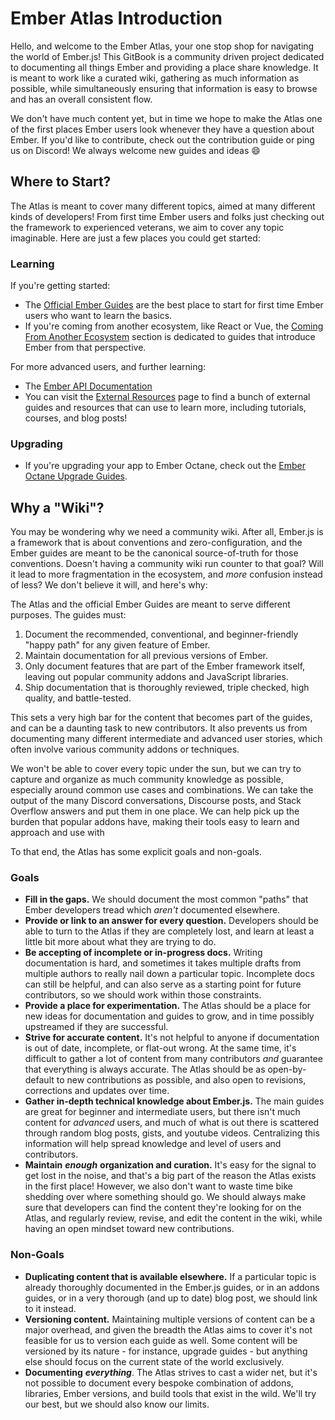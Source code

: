 # Ember Atlas Introduction

Hello, and welcome to the Ember Atlas, your one stop shop for navigating the world of Ember.js! This GitBook is a community driven project dedicated to documenting all things Ember and providing a place share knowledge. It is meant to work like a curated wiki, gathering as much information as possible, while simultaneously ensuring that information is easy to browse and has an overall consistent flow.

We don't have much content yet, but in time we hope to make the Atlas one of the first places Ember users look whenever they have a question about Ember. If you'd like to contribute, check out the contribution guide or ping us on Discord! We always welcome new guides and ideas 😄

## Where to Start?

The Atlas is meant to cover many different topics, aimed at many different kinds of developers! From first time Ember users and folks just checking out the framework to experienced veterans, we aim to cover any topic imaginable. Here are just a few places you could get started:

### Learning

If you're getting started:

* The [Official Ember Guides](https://guides.emberjs.com/release/) are the best place to start for first time Ember users who want to learn the basics.
* If you're coming from another ecosystem, like React or Vue, the [Coming From Another Ecosystem](learning/coming-from-another-ecosystem/) section is dedicated to guides that introduce Ember from that perspective.

For more advanced users, and further learning:

* The [Ember API Documentation](https://api.emberjs.com/)
* You can visit the [External Resources](learning/external-resources.md) page to find a bunch of external guides and resources that can use to learn more, including tutorials, courses, and blog posts!

### Upgrading

* If you're upgrading your app to Ember Octane, check out the [Ember Octane Upgrade Guides](upgrade-guides/octane-upgrade-guides.md).

## Why a "Wiki"?

You may be wondering why we need a community wiki. After all, Ember.js is a framework that is about conventions and zero-configuration, and the Ember guides are meant to be the canonical source-of-truth for those conventions. Doesn't having a community wiki run counter to that goal? Will it lead to more fragmentation in the ecosystem, and _more_ confusion instead of less? We don't believe it will, and here's why:

The Atlas and the official Ember Guides are meant to serve different purposes. The guides must:

1. Document the recommended, conventional, and beginner-friendly "happy path" for any given feature of Ember.
2. Maintain documentation for all previous versions of Ember.
3. Only document features that are part of the Ember framework itself, leaving out popular community addons and JavaScript libraries.
4. Ship documentation that is thoroughly reviewed, triple checked, high quality, and battle-tested.

This sets a very high bar for the content that becomes part of the guides, and can be a daunting task to new contributors. It also prevents us from documenting many different intermediate and advanced user stories, which often involve various community addons or techniques.

We won't be able to cover every topic under the sun, but we can try to capture and organize as much community knowledge as possible, especially around common use cases and combinations. We can take the output of the many Discord conversations, Discourse posts, and Stack Overflow answers and put them in one place. We can help pick up the burden that popular addons have, making their tools easy to learn and approach and use with

To that end, the Atlas has some explicit goals and non-goals.

### Goals

* **Fill in the gaps.** We should document the most common "paths" that Ember developers tread which _aren't_ documented elsewhere.
* **Provide or link to an answer for every question.** Developers should be able to turn to the Atlas if they are completely lost, and learn at least a little bit more about what they are trying to do.
* **Be accepting of incomplete or in-progress docs.** Writing documentation is hard, and sometimes it takes multiple drafts from multiple authors to really nail down a particular topic. Incomplete docs can still be helpful, and can also serve as a starting point for future contributors, so we should work within those constraints.
* **Provide a place for experimentation.** The Atlas should be a place for new ideas for documentation and guides to grow, and in time possibly upstreamed if they are successful.
* **Strive for accurate content.** It's not helpful to anyone if documentation is out of date, incomplete, or flat-out wrong. At the same time, it's difficult to gather a lot of content from many contributors _and_ guarantee that everything is always accurate. The Atlas should be as open-by-default to new contributions as possible, and also open to revisions, corrections and updates over time.
* **Gather in-depth technical knowledge about Ember.js.** The main guides are great for beginner and intermediate users, but there isn't much content for _advanced_ users, and much of what is out there is scattered through random blog posts, gists, and youtube videos. Centralizing this information will help spread knowledge and level of users and contributors.
* **Maintain** _**enough**_ **organization and curation.** It's easy for the signal to get lost in the noise, and that's a big part of the reason the Atlas exists in the first place! However, we also don't want to waste time bike shedding over where something should go. We should always make sure that developers can find the content they're looking for on the Atlas, and regularly review, revise, and edit the content in the wiki, while having an open mindset toward new contributions.

### Non-Goals

* **Duplicating content that is available elsewhere.** If a particular topic is already thoroughly documented in the Ember.js guides, or in an addons guides, or in a very thorough \(and up to date\) blog post, we should link to it instead.
* **Versioning content.** Maintaining multiple versions of content can be a major overhead, and given the breadth the Atlas aims to cover it's not feasible for us to version each guide as well. Some content will be versioned by its nature - for instance, upgrade guides - but anything else should focus on the current state of the world exclusively.
* **Documenting** _**everything**_. The Atlas strives to cast a wider net, but it's not possible to document every bespoke combination of addons, libraries, Ember versions, and build tools that exist in the wild. We'll try our best, but we should also know our limits.

